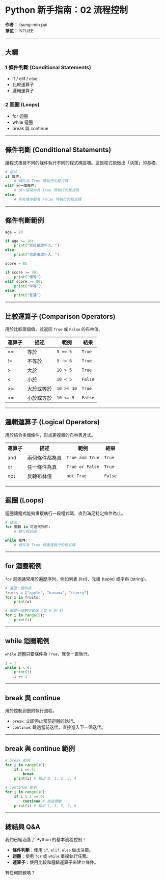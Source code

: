 # Python 新手指南：02 流程控制

**作者：** tsung-min pai  
**單位：** NTUEE

---

## 大綱

### 1 條件判斷 (Conditional Statements)

- if / elif / else
- 比較運算子
- 邏輯運算子

### 2 迴圈 (Loops)

- for 迴圈
- while 迴圈
- break 與 continue

---

## 條件判斷 (Conditional Statements)

讓程式根據不同的條件執行不同的程式碼區塊。這是程式能做出「決策」的基礎。

```python
# 語法：
if 條件:
    # 條件為 True 時執行的程式碼
elif 另一個條件:
    # 另一個條件為 True 時執行的程式碼
else:
    # 所有條件都為 False 時執行的程式碼
```

---

## 條件判斷範例

```python
age = 20

if age >= 18:
    print("您已是成年人。")
else:
    print("您是未成年人。")

score = 85

if score >= 90:
    print("優等")
elif score >= 80:
    print("甲等")
else:
    print("普通")
```

---

## 比較運算子 (Comparison Operators)

用於比較兩個值，並返回 `True` 或 `False` 的布林值。

| 運算子 | 描述       | 範例       | 結果    |
| ------ | ---------- | ---------- | ------- |
| ==     | 等於       | `5 == 5`   | `True`  |
| !=     | 不等於     | `5 != 6`   | `True`  |
| >      | 大於       | `10 > 5`   | `True`  |
| <      | 小於       | `10 < 5`   | `False` |
| >=     | 大於或等於 | `10 >= 10` | `True`  |
| <=     | 小於或等於 | `10 <= 9`  | `False` |

---

## 邏輯運算子 (Logical Operators)

用於結合多個條件，形成更複雜的布林表達式。

| 運算子 | 描述           | 範例            | 結果    |
| ------ | -------------- | --------------- | ------- |
| and    | 兩個條件都為真 | `True and True` | `True`  |
| or     | 任一條件為真   | `True or False` | `True`  |
| not    | 反轉布林值     | `not True`      | `False` |

---

## 迴圈 (Loops)

迴圈讓程式能夠重複執行一段程式碼，直到滿足特定條件為止。

```python
# 語法：
for 變數 in 可迭代物件:
    # 執行程式碼

while 條件:
    # 條件為 True 時重複執行的程式碼
```

---

## for 迴圈範例

`for` 迴圈通常用於遍歷序列，例如列表 (list)、元組 (tuple) 或字串 (string)。

```python
# 遍歷一個列表
fruits = ["apple", "banana", "cherry"]
for x in fruits:
    print(x)

# 遍歷一個數字範圍 (從 0 到 4)
for i in range(5):
    print(i)
```

---

## while 迴圈範例

`while` 迴圈只要條件為 `True`，就會一直執行。

```python
i = 1
while i < 6:
    print(i)
    i += 1
```

---

## break 與 continue

用於控制迴圈的執行流程。

- `break`: 立即停止當前迴圈的執行。
- `continue`: 跳過當前迭代，直接進入下一個迭代。

---

## break 與 continue 範例

```python
# break 範例
for i in range(10):
    if i == 5:
        break
    print(i) # 輸出 0, 1, 2, 3, 4

# continue 範例
for i in range(10):
    if i % 2 == 0:
        continue # 跳過偶數
    print(i) # 輸出 1, 3, 5, 7, 9
```

---

## 總結與 Q&A

我們已經涵蓋了 Python 的基本流程控制！

- **條件判斷**：使用 `if`, `elif`, `else` 做出決策。
- **迴圈**：使用 `for` 或 `while` 重複執行任務。
- **運算子**：使用比較和邏輯運算子來建立條件。

有任何問題嗎？
